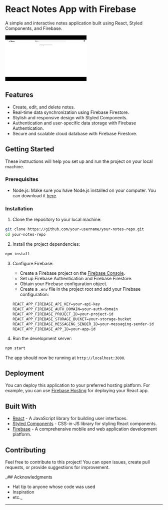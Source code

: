 # React Notes App with Firebase

A simple and interactive notes application built using React, Styled Components, and Firebase.

![Demo](https://github.com/immangat/notes/blob/main/project_media/notesdemo.gif)

## Features

- Create, edit, and delete notes.
- Real-time data synchronization using Firebase Firestore.
- Stylish and responsive design with Styled Components.
- Authentication and user-specific data storage with Firebase Authentication.
- Secure and scalable cloud database with Firebase Firestore.

## Getting Started

These instructions will help you set up and run the project on your local machine.

### Prerequisites

- Node.js: Make sure you have Node.js installed on your computer. You can download it [here](https://nodejs.org/).

### Installation

1. Clone the repository to your local machine:

```bash
git clone https://github.com/your-username/your-notes-repo.git
cd your-notes-repo
```

2. Install the project dependencies:

```bash
npm install
```

3. Configure Firebase:

    - Create a Firebase project on the [Firebase Console](https://console.firebase.google.com/).
    - Set up Firebase Authentication and Firebase Firestore.
    - Obtain your Firebase configuration object.
    - Create a `.env` file in the project root and add your Firebase configuration:

   ```env
   REACT_APP_FIREBASE_API_KEY=your-api-key
   REACT_APP_FIREBASE_AUTH_DOMAIN=your-auth-domain
   REACT_APP_FIREBASE_PROJECT_ID=your-project-id
   REACT_APP_FIREBASE_STORAGE_BUCKET=your-storage-bucket
   REACT_APP_FIREBASE_MESSAGING_SENDER_ID=your-messaging-sender-id
   REACT_APP_FIREBASE_APP_ID=your-app-id
   ```

4. Run the development server:

```bash
npm start
```

The app should now be running at `http://localhost:3000`.

## Deployment

You can deploy this application to your preferred hosting platform. For example, you can use [Firebase Hosting](https://firebase.google.com/docs/hosting) for deploying your React app.

## Built With

- [React](https://reactjs.org/) - A JavaScript library for building user interfaces.
- [Styled Components](https://styled-components.com/) - CSS-in-JS library for styling React components.
- [Firebase](https://firebase.google.com/) - A comprehensive mobile and web application development platform.

## Contributing

Feel free to contribute to this project! You can open issues, create pull requests, or provide suggestions for improvement.

_## Acknowledgments

- Hat tip to anyone whose code was used
- Inspiration
- etc._

---
